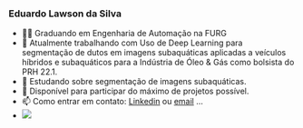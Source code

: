 ### Eduardo Lawson da Silva 

- 👨‍🎓 Graduando em Engenharia de Automação na FURG
- 🔭 Atualmente trabalhando com Uso de Deep Learning para segmentação de dutos em imagens subaquáticas aplicadas a veículos híbridos e subaquáticos para a Indústria de Óleo & Gás como bolsista do PRH 22.1.
- 💪 Estudando sobre segmentação de imagens subaquáticas.
- 🧠 Disponível para participar do máximo de projetos possível.
- 📫 Como entrar em contato: [Linkedin](www.linkedin.com/in/eduardo-lawson-da-silva-32b8a4224) ou [email](elawsondasilva@gmail.com) ...
- ![](https://komarev.com/ghpvc/?username=EduardoLawson1)

